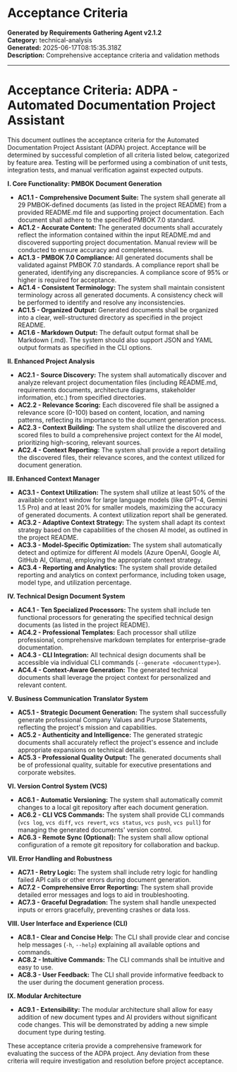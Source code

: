 # Acceptance Criteria

**Generated by Requirements Gathering Agent v2.1.2**  
**Category:** technical-analysis  
**Generated:** 2025-06-17T08:15:35.318Z  
**Description:** Comprehensive acceptance criteria and validation methods

---

# Acceptance Criteria: ADPA - Automated Documentation Project Assistant

This document outlines the acceptance criteria for the Automated Documentation Project Assistant (ADPA) project.  Acceptance will be determined by successful completion of all criteria listed below, categorized by feature area.  Testing will be performed using a combination of unit tests, integration tests, and manual verification against expected outputs.


**I. Core Functionality: PMBOK Document Generation**

* **AC1.1 - Comprehensive Document Suite:** The system shall generate all 29 PMBOK-defined documents (as listed in the project README) from a provided README.md file and supporting project documentation.  Each document shall adhere to the specified PMBOK 7.0 standard.
* **AC1.2 - Accurate Content:** The generated documents shall accurately reflect the information contained within the input README.md and discovered supporting project documentation.  Manual review will be conducted to ensure accuracy and completeness.
* **AC1.3 - PMBOK 7.0 Compliance:** All generated documents shall be validated against PMBOK 7.0 standards.  A compliance report shall be generated, identifying any discrepancies.  A compliance score of 95% or higher is required for acceptance.
* **AC1.4 - Consistent Terminology:**  The system shall maintain consistent terminology across all generated documents.  A consistency check will be performed to identify and resolve any inconsistencies.
* **AC1.5 -  Organized Output:** Generated documents shall be organized into a clear, well-structured directory as specified in the project README.
* **AC1.6 -  Markdown Output:** The default output format shall be Markdown (.md).  The system should also support JSON and YAML output formats as specified in the CLI options.


**II. Enhanced Project Analysis**

* **AC2.1 - Source Discovery:** The system shall automatically discover and analyze relevant project documentation files (including README.md, requirements documents, architecture diagrams, stakeholder information, etc.) from specified directories.
* **AC2.2 - Relevance Scoring:** Each discovered file shall be assigned a relevance score (0-100) based on content, location, and naming patterns, reflecting its importance to the document generation process.
* **AC2.3 - Context Building:** The system shall utilize the discovered and scored files to build a comprehensive project context for the AI model, prioritizing high-scoring, relevant sources.
* **AC2.4 - Context Reporting:** The system shall provide a report detailing the discovered files, their relevance scores, and the context utilized for document generation.


**III. Enhanced Context Manager**

* **AC3.1 -  Context Utilization:** The system shall utilize at least 50% of the available context window for large language models (like GPT-4, Gemini 1.5 Pro) and at least 20% for smaller models, maximizing the accuracy of generated documents.  A context utilization report shall be generated.
* **AC3.2 - Adaptive Context Strategy:** The system shall adapt its context strategy based on the capabilities of the chosen AI model, as outlined in the project README.
* **AC3.3 -  Model-Specific Optimization:** The system shall automatically detect and optimize for different AI models (Azure OpenAI, Google AI, GitHub AI, Ollama), employing the appropriate context strategy.
* **AC3.4 - Reporting and Analytics:** The system shall provide detailed reporting and analytics on context performance, including token usage, model type, and utilization percentage.


**IV.  Technical Design Document System**

* **AC4.1 -  Ten Specialized Processors:** The system shall include ten functional processors for generating the specified technical design documents (as listed in the project README).
* **AC4.2 -  Professional Templates:** Each processor shall utilize professional, comprehensive markdown templates for enterprise-grade documentation.
* **AC4.3 -  CLI Integration:**  All technical design documents shall be accessible via individual CLI commands (`--generate <documenttype>`).
* **AC4.4 -  Context-Aware Generation:** The generated technical documents shall leverage the project context for personalized and relevant content.


**V. Business Communication Translator System**

* **AC5.1 -  Strategic Document Generation:** The system shall successfully generate professional Company Values and Purpose Statements, reflecting the project's mission and capabilities.
* **AC5.2 -  Authenticity and Intelligence:** The generated strategic documents shall accurately reflect the project's essence and include appropriate expansions on technical details.
* **AC5.3 -  Professional Quality Output:** The generated documents shall be of professional quality, suitable for executive presentations and corporate websites.


**VI.  Version Control System (VCS)**

* **AC6.1 - Automatic Versioning:** The system shall automatically commit changes to a local git repository after each document generation.
* **AC6.2 - CLI VCS Commands:** The system shall provide CLI commands (`vcs log`, `vcs diff`, `vcs revert`, `vcs status`, `vcs push`, `vcs pull`) for managing the generated documents' version control.
* **AC6.3 -  Remote Sync (Optional):** The system shall allow optional configuration of a remote git repository for collaboration and backup.


**VII.  Error Handling and Robustness**

* **AC7.1 -  Retry Logic:** The system shall include retry logic for handling failed API calls or other errors during document generation.
* **AC7.2 -  Comprehensive Error Reporting:** The system shall provide detailed error messages and logs to aid in troubleshooting.
* **AC7.3 -  Graceful Degradation:**  The system shall handle unexpected inputs or errors gracefully, preventing crashes or data loss.


**VIII.  User Interface and Experience (CLI)**

* **AC8.1 -  Clear and Concise Help:** The CLI shall provide clear and concise help messages (`-h`, `--help`) explaining all available options and commands.
* **AC8.2 -  Intuitive Commands:** The CLI commands shall be intuitive and easy to use.
* **AC8.3 -  User Feedback:** The CLI shall provide informative feedback to the user during the document generation process.


**IX.  Modular Architecture**

* **AC9.1 - Extensibility:** The modular architecture shall allow for easy addition of new document types and AI providers without significant code changes.  This will be demonstrated by adding a new simple document type during testing.


These acceptance criteria provide a comprehensive framework for evaluating the success of the ADPA project.  Any deviation from these criteria will require investigation and resolution before project acceptance.
